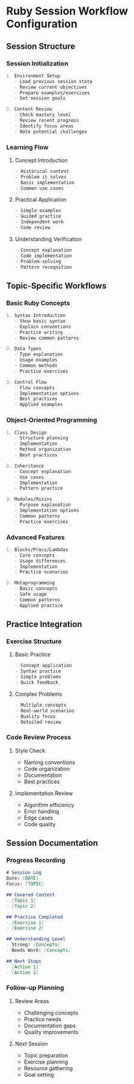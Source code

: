 # Ruby Session Workflow Configuration

## Session Structure

### Session Initialization
```markdown
1. Environment Setup
   - Load previous session state
   - Review current objectives
   - Prepare examples/exercises
   - Set session goals

2. Context Review
   - Check mastery level
   - Review recent progress
   - Identify focus areas
   - Note potential challenges
```

### Learning Flow
1. Concept Introduction
   ```markdown
   - Historical context
   - Problem it solves
   - Basic implementation
   - Common use cases
   ```

2. Practical Application
   ```markdown
   - Simple examples
   - Guided practice
   - Independent work
   - Code review
   ```

3. Understanding Verification
   ```markdown
   - Concept explanation
   - Code implementation
   - Problem-solving
   - Pattern recognition
   ```

## Topic-Specific Workflows

### Basic Ruby Concepts
```markdown
1. Syntax Introduction
   - Show basic syntax
   - Explain conventions
   - Practice writing
   - Review common patterns

2. Data Types
   - Type explanation
   - Usage examples
   - Common methods
   - Practice exercises

3. Control Flow
   - Flow concepts
   - Implementation options
   - Best practices
   - Applied examples
```

### Object-Oriented Programming
```markdown
1. Class Design
   - Structure planning
   - Implementation
   - Method organization
   - Best practices

2. Inheritance
   - Concept explanation
   - Use cases
   - Implementation
   - Pattern practice

3. Modules/Mixins
   - Purpose explanation
   - Implementation options
   - Common patterns
   - Practice exercises
```

### Advanced Features
```markdown
1. Blocks/Procs/Lambdas
   - Core concepts
   - Usage differences
   - Implementation
   - Practice scenarios

2. Metaprogramming
   - Basic concepts
   - Safe usage
   - Common patterns
   - Applied practice
```

## Practice Integration

### Exercise Structure
1. Basic Practice
   ```markdown
   - Concept application
   - Syntax practice
   - Simple problems
   - Quick feedback
   ```

2. Complex Problems
   ```markdown
   - Multiple concepts
   - Real-world scenarios
   - Quality focus
   - Detailed review
   ```

### Code Review Process
1. Style Check
   - Naming conventions
   - Code organization
   - Documentation
   - Best practices

2. Implementation Review
   - Algorithm efficiency
   - Error handling
   - Edge cases
   - Code quality

## Session Documentation

### Progress Recording
```markdown
# Session Log
Date: [DATE]
Focus: [TOPIC]

## Covered Content
- [Topic 1]
- [Topic 2]

## Practice Completed
- [Exercise 1]
- [Exercise 2]

## Understanding Level
- Strong: [Concepts]
- Needs Work: [Concepts]

## Next Steps
- [Action 1]
- [Action 2]
```

### Follow-up Planning
1. Review Areas
   - Challenging concepts
   - Practice needs
   - Documentation gaps
   - Quality improvements

2. Next Session
   - Topic preparation
   - Exercise planning
   - Resource gathering
   - Goal setting